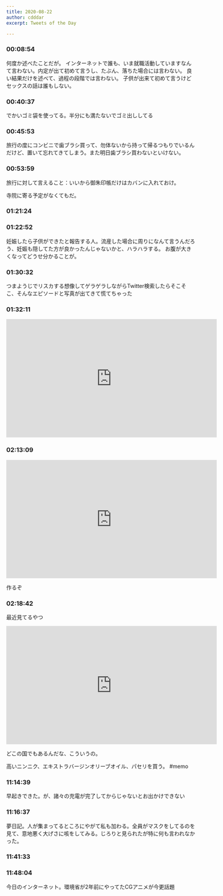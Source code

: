 ```yaml
---
title: 2020-08-22
author: cdddar
excerpt: Tweets of the Day

---
```


### 00:08:54

何度か述べたことだが。
インターネットで誰も、いま就職活動していますなんて言わない。内定が出て初めて言うし、たぶん、落ちた場合には言わない。
良い結果だけを述べて、過程の段階では言わない。
子供が出来て初めて言うけどセックスの話は誰もしない。

### 00:40:37

でかいゴミ袋を使ってる。半分にも満たないでゴミ出ししてる

### 00:45:53

旅行の度にコンビニで歯ブラシ買って、勿体ないから持って帰るつもりでいるんだけど、置いて忘れてきてしまう。また明日歯ブラシ買わないといけない。

### 00:53:59

旅行に対して言えること：いいから御朱印帳だけはカバンに入れておけ。

寺院に寄る予定がなくてもだ。

### 01:21:24

<blockquote class="twitter-tweet"><p lang="ja" dir="ltr"></p><a href="https://twitter.com/hatopopoko/status/1296801053975785476?ref_src=twsrc%5Etfw"></a></blockquote><script async src="https://platform.twitter.com/widgets.js" charset="utf-8"></script>

### 01:22:52

妊娠したら子供ができたと報告する人。流産した場合に周りになんて言うんだろう、妊娠も隠してた方が良かったんじゃないかと、ハラハラする。
お腹が大きくなってどうせ分かることが。

### 01:30:32

つまようじでリスカする想像してゲラゲラしながらTwitter検索したらそこそこ、そんなエピソードと写真が出てきて慌てちゃった

### 01:32:11

<iframe width="560" height="315" src="https://www.youtube.com/embed/e-nUnwzyg9Y" frameborder="0" allow="accelerometer; autoplay; encrypted-media; gyroscope; picture-in-picture" allowfullscreen></iframe>

### 02:13:09

<iframe width="560" height="315" src="https://www.youtube.com/embed/_CTF522x8II" frameborder="0" allow="accelerometer; autoplay; encrypted-media; gyroscope; picture-in-picture" allowfullscreen></iframe>

作るぞ

### 02:18:42

最近見てるやつ

<iframe width="560" height="315" src="https://www.youtube.com/embed/rVGstIQn32Y" frameborder="0" allow="accelerometer; autoplay; encrypted-media; gyroscope; picture-in-picture" allowfullscreen></iframe>

どこの国でもあるんだな、こういうの。

高いニンニク、エキストラバージンオリーブオイル、パセリを買う。 #memo

### 11:14:39

早起きできた。が、諸々の充電が完了してからじゃないとお出かけできない

### 11:16:37

夢日記。人が集まってるところにやがて私も加わる。全員がマスクをしてるのを見て、意地悪く大げさに咳をしてみる。じろりと見られたが特に何も言われなかった。

### 11:41:33

<blockquote class="twitter-tweet"><p lang="ja" dir="ltr"></p><a href="https://twitter.com/yunyan_s/status/1005425768539668480?ref_src=twsrc%5Etfw"></a></blockquote><script async src="https://platform.twitter.com/widgets.js" charset="utf-8"></script>

### 11:48:04

今日のインターネット。環境省が2年前にやってたCGアニメが今更話題
